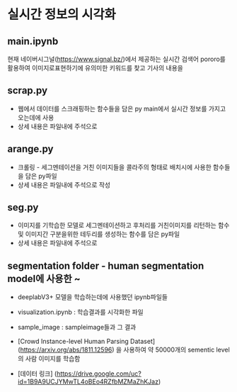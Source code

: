 # 실시간 정보의 시각화 


## main.ipynb
현재 네이버시그널(https://www.signal.bz/)에서 제공하는 실시간 검색어
pororo를 활용하여 이미지로표현하기에 유의미한 키워드를 찾고 기사의 내용을 

## scrap.py
- 웹에서 데이터를 스크래핑하는 함수들을 담은 py main에서 실시간 정보를 가지고오는데에 사용
- 상세 내용은 파일내에 주석으로 

## arange.py
- 크롤링 - 세그멘테이션을 거친 이미지들을 콜라주의 형태로 배치시에 사용한 함수들을 담은 py파일
- 상세 내용은 파일내에 주석으로 작성

## seg.py
- 이미지를 기학습한 모델로 세그멘테이션하고 후처리를 거친이미지를 리턴하는 함수 및 이미지간 구분을위한 테두리를 생성하는 함수를 담은 py파일
- 상세 내용은 파일내에 주석으로 

## segmentation folder - human segmentation model에 사용한 ~
- deeplabV3+ 모델을 학습하는데에 사용했던 ipynb파일들
- visualization.ipynb : 학습결과를 시각화한 파일
- sample_image : sampleimage들과 그 결과

- [Crowd Instance-level Human Parsing Dataset] (https://arxiv.org/abs/1811.12596) 을 사용하여 약 50000개의 sementic level의 사람 이미지를 학습함
- [데이터 링크] (https://drive.google.com/uc?id=1B9A9UCJYMwTL4oBEo4RZfbMZMaZhKJaz)
